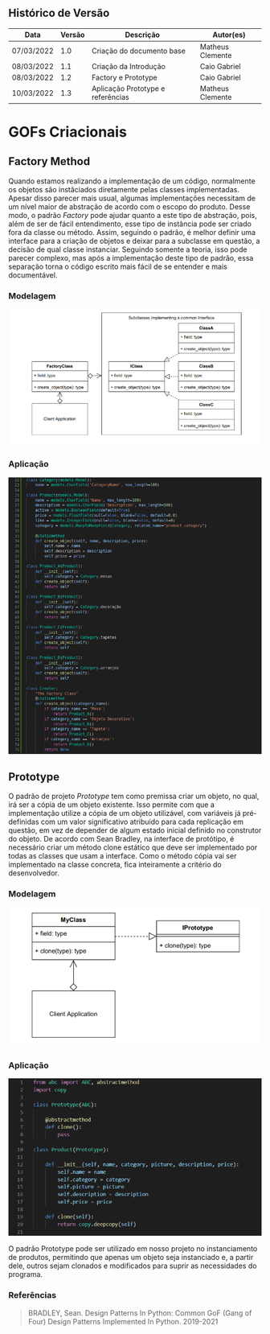## Histórico de Versão

| Data       | Versão | Descrição                  | Autor(es)        |
| ---------- | ------ | -------------------------- | ---------------- |
| 07/03/2022 | 1.0    | Criação do documento base  | Matheus Clemente |
| 08/03/2022 | 1.1    | Criação da Introdução      | Caio Gabriel     |
| 08/03/2022 | 1.2    | Factory e Prototype        | Caio Gabriel     |
| 10/03/2022 | 1.3    | Aplicação Prototype e referências | Matheus Clemente |


# GOFs Criacionais

## Factory Method

Quando estamos realizando a implementação de um código, normalmente os objetos são instâciados diretamente pelas classes implementadas. 
Apesar disso parecer mais usual, algumas implementações necessitam de um nível maior de abstração de acordo com o escopo do produto. 
Desse modo, o padrão *Factory* pode ajudar quanto a este tipo de abstração, pois, além de ser de fácil entendimento, esse tipo de instância
pode ser criado fora da classe ou método. Assim, seguindo o padrão, é melhor definir uma interface para a criação de objetos e deixar para
a subclasse em questão, a decisão de qual classe instanciar. Seguindo somente a teoria, isso pode parecer complexo, mas após a implementação
deste tipo de padrão, essa separação torna o código escrito mais fácil de se entender e mais documentável. 

### Modelagem

![Sean Bradley-Factory UML Diagram](../padrao/imagens/Design_Patterns_Factory.png)

### Aplicação

![Aplicação Factory Method](../padrao//imagens/aplicacao_factory.png)

## Prototype

O padrão de projeto *Prototype* tem como premissa criar um objeto, no qual, irá ser a cópia de um objeto existente. Isso permite com que a 
implementação utilize a cópia de um objeto utilizável, com variáveis já pré-definidas com um valor significativo atribuido para cada replicação em 
questão, em vez de depender de algum estado inicial definido no construtor do objeto. De acordo com Sean Bradley, na interface de protótipo,
é necessário criar um método clone estático que deve ser implementado por todas as classes que usam a interface. Como o método cópia vai ser
implementado na classe concreta, fica inteiramente a critério do desenvolvedor.


### Modelagem

![Sean Bradley-Prototype UML Diagram](../padrao//imagens/Design_Patterns_Prototype.png)

### Aplicação

![Aplicação Prototype](../padrao//imagens/aplicacao_prototype.png)

O padrão Prototype pode ser utilizado em nosso projeto no instanciamento de produtos, permitindo que apenas um objeto seja instanciado e, a partir dele, outros sejam clonados e modificados para suprir as necessidades do programa.


### Referências
> BRADLEY, Sean. Design Patterns In Python: Common GoF (Gang of Four) Design Patterns Implemented In Python. 2019-2021